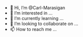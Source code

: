 - 👋 Hi, I’m @Carl-Marasigan
- 👀 I’m interested in ...
- 🌱 I’m currently learning ...
- 💞️ I’m looking to collaborate on ...
- 📫 How to reach me ...

<!---
Carl-Marasigan/Carl-Marasigan is a ✨ special ✨ repository because its `README.md` (this file) appears on your GitHub profile.
You can click the Preview link to take a look at your changes.
--->
